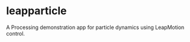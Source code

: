 leapparticle
============

A Processing demonstration app for particle dynamics using LeapMotion control.
